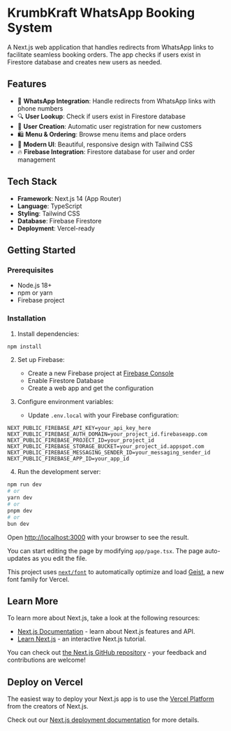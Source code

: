 # KrumbKraft WhatsApp Booking System

A Next.js web application that handles redirects from WhatsApp links to facilitate seamless booking orders. The app checks if users exist in Firestore database and creates new users as needed.

## Features

- 📱 **WhatsApp Integration**: Handle redirects from WhatsApp links with phone numbers
- 🔍 **User Lookup**: Check if users exist in Firestore database
- 👤 **User Creation**: Automatic user registration for new customers
- 🛍️ **Menu & Ordering**: Browse menu items and place orders
- 🎨 **Modern UI**: Beautiful, responsive design with Tailwind CSS
- 🔥 **Firebase Integration**: Firestore database for user and order management

## Tech Stack

- **Framework**: Next.js 14 (App Router)
- **Language**: TypeScript
- **Styling**: Tailwind CSS
- **Database**: Firebase Firestore
- **Deployment**: Vercel-ready

## Getting Started

### Prerequisites

- Node.js 18+ 
- npm or yarn
- Firebase project

### Installation

1. Install dependencies:
```bash
npm install
```

2. Set up Firebase:
   - Create a new Firebase project at [Firebase Console](https://console.firebase.google.com/)
   - Enable Firestore Database
   - Create a web app and get the configuration

3. Configure environment variables:
   - Update `.env.local` with your Firebase configuration:
```env
NEXT_PUBLIC_FIREBASE_API_KEY=your_api_key_here
NEXT_PUBLIC_FIREBASE_AUTH_DOMAIN=your_project_id.firebaseapp.com
NEXT_PUBLIC_FIREBASE_PROJECT_ID=your_project_id
NEXT_PUBLIC_FIREBASE_STORAGE_BUCKET=your_project_id.appspot.com
NEXT_PUBLIC_FIREBASE_MESSAGING_SENDER_ID=your_messaging_sender_id
NEXT_PUBLIC_FIREBASE_APP_ID=your_app_id
```

4. Run the development server:

```bash
npm run dev
# or
yarn dev
# or
pnpm dev
# or
bun dev
```

Open [http://localhost:3000](http://localhost:3000) with your browser to see the result.

You can start editing the page by modifying `app/page.tsx`. The page auto-updates as you edit the file.

This project uses [`next/font`](https://nextjs.org/docs/app/building-your-application/optimizing/fonts) to automatically optimize and load [Geist](https://vercel.com/font), a new font family for Vercel.

## Learn More

To learn more about Next.js, take a look at the following resources:

- [Next.js Documentation](https://nextjs.org/docs) - learn about Next.js features and API.
- [Learn Next.js](https://nextjs.org/learn) - an interactive Next.js tutorial.

You can check out [the Next.js GitHub repository](https://github.com/vercel/next.js) - your feedback and contributions are welcome!

## Deploy on Vercel

The easiest way to deploy your Next.js app is to use the [Vercel Platform](https://vercel.com/new?utm_medium=default-template&filter=next.js&utm_source=create-next-app&utm_campaign=create-next-app-readme) from the creators of Next.js.

Check out our [Next.js deployment documentation](https://nextjs.org/docs/app/building-your-application/deploying) for more details.
